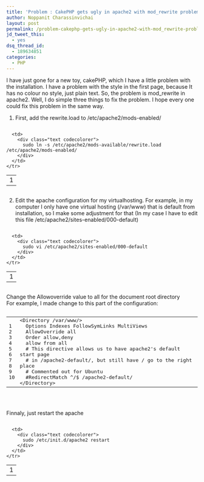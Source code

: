 ```yaml
---
title: 'Problem : CakePHP gets ugly in apache2 with mod_rewrite problem'
author: Noppanit Charassinvichai
layout: post
permalink: /problem-cakephp-gets-ugly-in-apache2-with-mod_rewrite-problem/
jd_tweet_this:
  - yes
dsq_thread_id:
  - 189634851
categories:
  - PHP
---
```

I have just gone for a new toy, cakePHP, which I have a little problem with the installation. I have a problem with the style in the first page, because It has no colour no style, just plain text. So, the problem is mod_rewrite in apache2. Well, I do simple three things to fix the problem. I hope every one could fix this problem in the same way.

1. First, add the rewrite.load to /etc/apache2/mods-enabled/

<div class="codecolorer-container text blackboard" style="overflow:auto;white-space:nowrap;width:100%;">
  <table cellspacing="0" cellpadding="0">
    <tr>
      <td class="line-numbers">
        <div>
          1<br />
        </div>
      </td>
      
      <td>
        <div class="text codecolorer">
          sudo ln -s /etc/apache2/mods-available/rewrite.load /etc/apache2/mods-enabled/
        </div>
      </td>
    </tr>
  </table>
</div>

2. Edit the apache configuration for my virtualhosting. For example, in my computer I only have one virtual hosting (/var/www) that is default from installation, so I make some adjustment for that (In my case I have to edit this file /etc/apache2/sites-enabled/000-default)

<div class="codecolorer-container text blackboard" style="overflow:auto;white-space:nowrap;width:100%;">
  <table cellspacing="0" cellpadding="0">
    <tr>
      <td class="line-numbers">
        <div>
          1<br />
        </div>
      </td>
      
      <td>
        <div class="text codecolorer">
          sudo vi /etc/apache2/sites-enabled/000-default
        </div>
      </td>
    </tr>
  </table>
</div>

Change the Allowoverride value to all for the document root directory  
For example, I made change to this part of the configuration:

<pre><div class="codecolorer-container xml blackboard" style="overflow:auto;white-space:nowrap;width:100%;">
  <table cellspacing="0" cellpadding="0">
    <tr>
      <td class="line-numbers">
        <div>
          1<br />2<br />3<br />4<br />5<br />6<br />7<br />8<br />9<br />10<br />
        </div>
      </td>
      
      <td>
        <div class="xml codecolorer">
          <span class="sc3"><span class="re1">&lt;Directory</span> /var/www<span class="re2">/&gt;</span></span><br />
          &nbsp; Options Indexes FollowSymLinks MultiViews<br />
          &nbsp; AllowOverride all<br />
          &nbsp; Order allow,deny<br />
          &nbsp; allow from all<br />
          &nbsp; # This directive allows us to have apache2's default start page<br />
          &nbsp; # in /apache2-default/, but still have / go to the right place<br />
          &nbsp; # Commented out for Ubuntu<br />
          &nbsp; #RedirectMatch ^/$ /apache2-default/<br />
          <span class="sc3"><span class="re1">&lt;/Directory<span class="re2">&gt;</span></span></span>
        </div>
      </td>
    </tr>
  </table>
</div>

</pre>

Finnaly, just restart the apache

<div class="codecolorer-container text blackboard" style="overflow:auto;white-space:nowrap;width:100%;">
  <table cellspacing="0" cellpadding="0">
    <tr>
      <td class="line-numbers">
        <div>
          1<br />
        </div>
      </td>
      
      <td>
        <div class="text codecolorer">
          sudo /etc/init.d/apache2 restart
        </div>
      </td>
    </tr>
  </table>
</div>